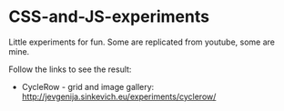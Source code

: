 # CSS-and-JS-experiments

Little experiments for fun. Some are replicated from youtube, some are mine.

Follow the links to see the result:

- CycleRow - grid and image gallery: http://jevgenija.sinkevich.eu/experiments/cyclerow/
